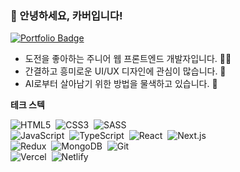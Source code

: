 ### 👋 안녕하세요, 카버입니다!

<p>
<a href="https://rust-ocicat-1b0.notion.site/f61c9cea780144819507bf0616d3bd70?pvs=74" target="_blank">
    <img src="https://img.shields.io/badge/Portfolio-ffffff?style=for-the-badge&logo=Notion&logoColor=black" alt="Portfolio Badge">
</a>
</p>

* 도전을 좋아하는 주니어 웹 프론트엔드 개발자입니다. 👨‍💻
* 간결하고 흥미로운 UI/UX 디자인에 관심이 많습니다. 🎨
* AI로부터 살아남기 위한 방법을 물색하고 있습니다. 🤖
  
**테크 스텍**  

<p>
  <img alt="HTML5" src="https://img.shields.io/badge/html5-%23E34F26.svg?style=for-the-badge&logo=html5&logoColor=white"/>&nbsp
  <img alt="CSS3" src="https://img.shields.io/badge/css3-%231572B6.svg?style=for-the-badge&logo=css3&logoColor=white"/>&nbsp
  <img alt="SASS" src="https://img.shields.io/badge/SASS-hotpink.svg?style=for-the-badge&logo=SASS&logoColor=white"/>&nbsp
  <br>
  <img alt="JavaScript" src="https://img.shields.io/badge/javascript-%23323330.svg?style=for-the-badge&logo=javascript&logoColor=%23F7DF1E"/>&nbsp
  <img alt="TypeScript" src="https://img.shields.io/badge/typescript-%23007ACC.svg?style=for-the-badge&logo=typescript&logoColor=white"/>&nbsp
  <img alt="React" src="https://img.shields.io/badge/react-%2320232a.svg?style=for-the-badge&logo=react&logoColor=%2361DAFB"/>&nbsp
  <img alt="Next.js" src="https://img.shields.io/badge/next%20js-000000?style=for-the-badge&logo=nextdotjs&logoColor=white"/>
  <br>
  <img alt="Redux" src="https://img.shields.io/badge/redux-%23593d88.svg?style=for-the-badge&logo=redux&logoColor=white"/>&nbsp
  <img alt="MongoDB" src="https://img.shields.io/badge/MongoDB-%47A248.svg?style=for-the-badge&logo=MongoDB&logoColor=black"/>&nbsp
  <img alt="Git" src="https://img.shields.io/badge/git-%23F05033.svg?style=for-the-badge&logo=git&logoColor=white"/>
  <br>
  <img alt="Vercel" src="https://img.shields.io/badge/Vercel-000000?style=for-the-badge&logo=vercel&logoColor=white"/>&nbsp
  <img alt="Netlify" src="https://img.shields.io/badge/Netlify-00C7B7?style=for-the-badge&logo=netlify&logoColor=white" />&nbsp
</p>
